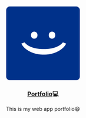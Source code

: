 

<p align="center">
  <img src="./logo-blue.png" alt="portfolio" />
</p>

<h3 align="center"><a href="https://nukuutos.github.io/portfolio" target="_blank" align="center">Portfolio</a>💻</h3>

<p align="center">
  This is my web app portfolio😄
</p>
